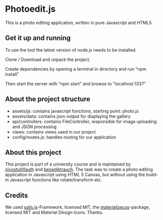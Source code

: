 # Photoedit.js
This is a photo editing application, written in pure Javascript and HTML5.

## Get it up and running

To use the tool the latest version of node.js needs to be installed.

Clone / Download and unpack the project.

Create dependencies by opening a terminal in directory and run "npm install"

Then start the server with "npm start" and browse to "localhost:1337"

## About the project structure
- assets/js: contains javascript functions, starting point: photo.js
- assets/data: contains json output for displaying the gallery
- api/controllers: contains FileController, responsible for image uploading and JSON processing
- views: contains views used in our project
- config/routes.js: handles routing for our application

## About this project
This project is part of a university course and is maintained by [nicostuhlfauth](https://github.com/nicostuhlfauth) and [benediktrauch](https://github.com/benediktrauch). The task was to create a photo editing application in Javascript using HTML 5 Canvas, but without using the build-in Javascript functions like rotate/transform etc.

## Credits
We used [sails.js](https://github.com/balderdashy/sails)-Framework, licensed MIT, the [materializecss](https://github.com/dogfalo/materialize/)-package, licensed MIT and Material Design Icons. Thanks.
